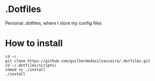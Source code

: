 # .Dotfiles

Personal .dotfiles, where I store my config files

# How to install

```
cd ~/
git clone https://github.com/guilhermedasilvavieira/.dotfiles.git
cd ~/.dotfiles/scripts/
chmod +x ./install
./install
```
